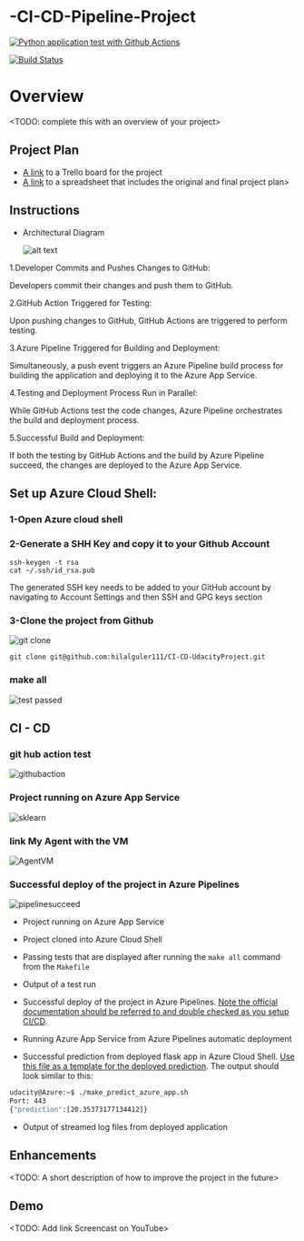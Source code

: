 # -CI-CD-Pipeline-Project


[![Python application test with Github Actions](https://github.com/AhmetAktoprak/CI-CD-Pipeline-Project/actions/workflows/pythonapp.yml/badge.svg)](https://github.com/AhmetAktoprak/CI-CD-Pipeline-Project/actions/workflows/pythonapp.yml)

[![Build Status](https://dev.azure.com/odluser257271/CI-CD-UdacityProject/_apis/build/status%2Fhilalguler111.CI-CD-UdacityProject?branchName=main)](https://dev.azure.com/odluser257271/CI-CD-UdacityProject/_build/latest?definitionId=1&branchName=main)

# Overview

<TODO: complete this with an overview of your project>

## Project Plan

* [A link](https://trello.com/invite/b/L8jMKmez/ATTIe3d654862b9b4c5da1a3c991347e0f36C2E56C20/ci-cd-udacity-project) to a Trello board for the project
* [A link](https://docs.google.com/spreadsheets/d/1BMwfE4oJrWMF1_qDiiZp9dTRH4_fi-Rao6z8wfhcYys/edit?usp=sharing) to a spreadsheet that includes the original and final project plan>

## Instructions

* Architectural Diagram

   ![alt text](https://github.com/hilalguler111/CI-CD-UdacityProject/assets/79762223/ac418b31-f8c2-48d7-a412-6173f8900a1f)

1.Developer Commits and Pushes Changes to GitHub:

  Developers commit their changes and push them to GitHub.

2.GitHub Action Triggered for Testing:

  Upon pushing changes to GitHub, GitHub Actions are triggered to perform testing.

3.Azure Pipeline Triggered for Building and Deployment:

  Simultaneously, a push event triggers an Azure Pipeline build process for building the application and deploying it to the Azure App Service.

4.Testing and Deployment Process Run in Parallel:

  While GitHub Actions test the code changes, Azure Pipeline orchestrates the build and deployment process.

5.Successful Build and Deployment:

  If both the testing by GitHub Actions and the build by Azure Pipeline succeed, the changes are deployed to the Azure App Service.

## Set up Azure Cloud Shell:
 ### 1-Open Azure cloud shell
 ### 2-Generate a SHH Key and copy it to your Github Account 

```
ssh-keygen -t rsa
cat ~/.ssh/id_rsa.pub
```
The generated SSH key needs to be added to your GitHub account by navigating to Account Settings and then SSH and GPG keys section
### 3-Clone the project from Github

 ![git clone](https://github.com/hilalguler111/CI-CD-UdacityProject/assets/79762223/13e63b1f-49df-46be-bd74-cc35f5940633)

```
git clone git@github.com:hilalguler111/CI-CD-UdacityProject.git
```
### make all 
 ![test passed](https://github.com/hilalguler111/CI-CD-UdacityProject/assets/79762223/1e15b33e-eb99-4524-a400-5749171fb75f)

## CI - CD
### git hub action test 
 ![githubaction](https://github.com/DanyaMawed/CI-CD-UdacityProject/assets/79762223/c07beb1f-a22b-44d1-839c-db5556c57dc7)

### Project running on Azure App Service
 ![sklearn](https://github.com/hilalguler111/CI-CD-UdacityProject/assets/79762223/f327da7f-e079-40eb-b58e-5b66d1f66e06)

### link My Agent with the VM
![AgentVM](https://github.com/hilalguler111/CI-CD-UdacityProject/assets/79762223/75c4f748-7daa-44db-9a2b-15faf88af55f)


### Successful deploy of the project in Azure Pipelines
![pipelinesucceed](https://github.com/hilalguler111/CI-CD-UdacityProject/assets/79762223/44862210-72ea-43bb-9bde-f092338d046e)











* Project running on Azure App Service

* Project cloned into Azure Cloud Shell

* Passing tests that are displayed after running the `make all` command from the `Makefile`

* Output of a test run

* Successful deploy of the project in Azure Pipelines.  [Note the official documentation should be referred to and double checked as you setup CI/CD](https://docs.microsoft.com/en-us/azure/devops/pipelines/ecosystems/python-webapp?view=azure-devops).

* Running Azure App Service from Azure Pipelines automatic deployment

* Successful prediction from deployed flask app in Azure Cloud Shell.  [Use this file as a template for the deployed prediction](https://github.com/udacity/nd082-Azure-Cloud-DevOps-Starter-Code/blob/master/C2-AgileDevelopmentwithAzure/project/starter_files/flask-sklearn/make_predict_azure_app.sh).
The output should look similar to this:

```bash
udacity@Azure:~$ ./make_predict_azure_app.sh
Port: 443
{"prediction":[20.35373177134412]}
```

* Output of streamed log files from deployed application

> 

## Enhancements

<TODO: A short description of how to improve the project in the future>

## Demo 

<TODO: Add link Screencast on YouTube>


